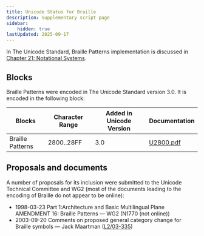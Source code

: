```yaml
---
title: Unicode Status for Braille
description: Supplementary script page
sidebar:
    hidden: true
lastUpdated: 2025-09-17
---
```


In The Unicode Standard, Braille Patterns implementation is discussed in [Chapter 21: Notational Systems](https://www.unicode.org/versions/latest/core-spec/chapter-21/#G26597).

## Blocks

Braille Patterns were encoded in The Unicode Standard version 3.0. It is encoded in the following block:

| Blocks | Character Range | Added in Unicode Version | Documentation |
| ------ | --------------- | ------------------------ | ------------- |
| Braille Patterns  |  2800..28FF  |  3.0  |  [U2800.pdf](http://www.unicode.org/charts/PDF/U2800.pdf)  |

## Proposals and documents

A number of proposals for its inclusion were submitted to the Unicode Technical Committee and WG2 (most of the documents leading to the encoding of Braille do not appear to be online):
- 1998-03-23 Part 1:Architecture and Basic Multilingual Plane AMENDMENT 16: Braille Patterns — WG2 (N1770 (not online))
- 2003-09-20 Comments on proposed general category change for Braille symbols — Jack Maartman ([L2/03-335](http://www.unicode.org/cgi-bin/GetMatchingDocs.pl?L2/03-335))

